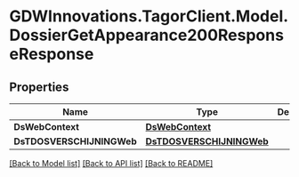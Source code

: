 # GDWInnovations.TagorClient.Model.DossierGetAppearance200ResponseResponse

## Properties

Name | Type | Description | Notes
------------ | ------------- | ------------- | -------------
**DsWebContext** | [**DsWebContext**](DsWebContext.md) |  | [optional] 
**DsTDOSVERSCHIJNINGWeb** | [**DsTDOSVERSCHIJNINGWeb**](DsTDOSVERSCHIJNINGWeb.md) |  | [optional] 

[[Back to Model list]](../README.md#documentation-for-models) [[Back to API list]](../README.md#documentation-for-api-endpoints) [[Back to README]](../README.md)

